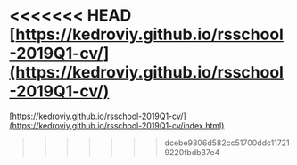 <<<<<<< HEAD
[https://kedroviy.github.io/rsschool-2019Q1-cv/](https://kedroviy.github.io/rsschool-2019Q1-cv/)
=======
[https://kedroviy.github.io/rsschool-2019Q1-cv/](https://kedroviy.github.io/rsschool-2019Q1-cv/index.html)
>>>>>>> dcebe9306d582cc51700ddc117219220fbdb37e4
